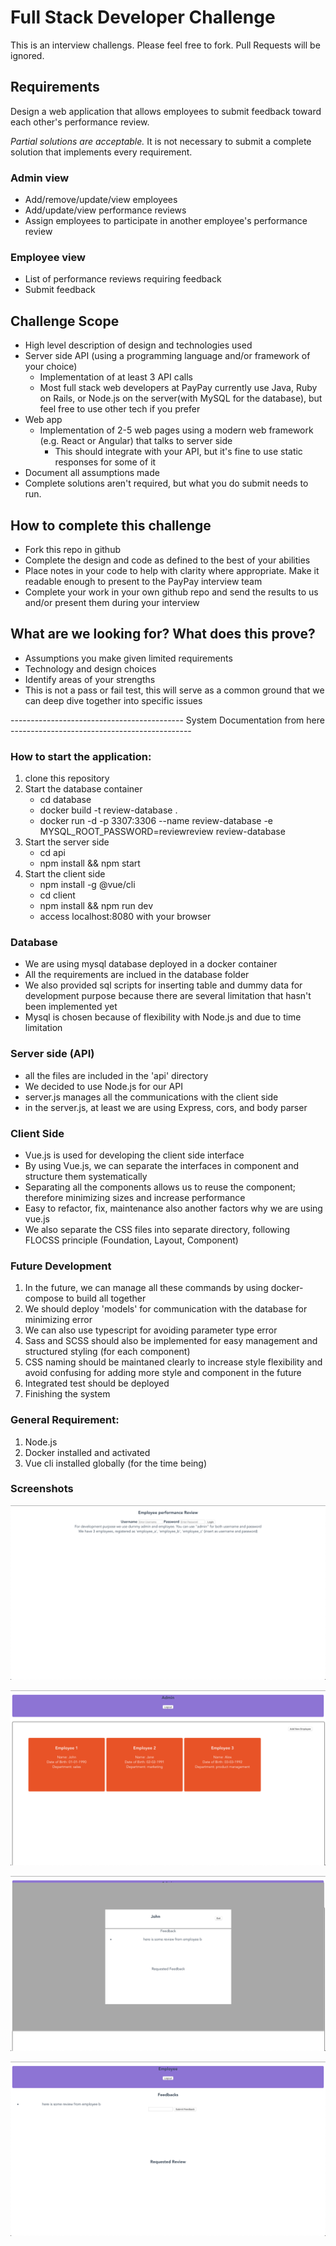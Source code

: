 # Full Stack Developer Challenge
This is an interview challengs. Please feel free to fork. Pull Requests will be ignored.

## Requirements
Design a web application that allows employees to submit feedback toward each other's performance review.

*Partial solutions are acceptable.*  It is not necessary to submit a complete solution that implements every requirement.

### Admin view
* Add/remove/update/view employees
* Add/update/view performance reviews
* Assign employees to participate in another employee's performance review

### Employee view
* List of performance reviews requiring feedback
* Submit feedback

## Challenge Scope
* High level description of design and technologies used
* Server side API (using a programming language and/or framework of your choice)
  * Implementation of at least 3 API calls
  * Most full stack web developers at PayPay currently use Java, Ruby on Rails, or Node.js on the server(with MySQL for the database), but feel free to use other tech if you prefer
* Web app
  * Implementation of 2-5 web pages using a modern web framework (e.g. React or Angular) that talks to server side
    * This should integrate with your API, but it's fine to use static responses for some of it 
* Document all assumptions made
* Complete solutions aren't required, but what you do submit needs to run.

## How to complete this challenge
* Fork this repo in github
* Complete the design and code as defined to the best of your abilities
* Place notes in your code to help with clarity where appropriate. Make it readable enough to present to the PayPay interview team
* Complete your work in your own github repo and send the results to us and/or present them during your interview

## What are we looking for? What does this prove?
* Assumptions you make given limited requirements
* Technology and design choices
* Identify areas of your strengths
* This is not a pass or fail test, this will serve as a common ground that we can deep dive together into specific issues

-------------------------------------------  System Documentation from here ---------------------------------------------

### How to start the application:
1. clone this repository
2. Start the database container
    * cd database
    * docker build -t review-database .
    * docker run -d -p 3307:3306 --name review-database -e MYSQL_ROOT_PASSWORD=reviewreview review-database
3. Start the server side
    * cd api
    * npm install && npm start
4. Start the client side
    * npm install -g @vue/cli
    * cd client
    * npm install && npm run dev
    * access localhost:8080 with your browser

### Database
* We are using mysql database deployed in a docker container
* All the requirements are inclued in the database folder
* We also provided sql scripts for inserting table and dummy data for development purpose because there are several          limitation that hasn't been implemented yet
* Mysql is chosen because of flexibility with Node.js and due to time limitation

### Server side (API)
* all the files are included in the 'api' directory
* We decided to use Node.js for our API
* server.js manages all the communications with the client side
* in the server.js, at least we are using Express, cors, and body parser

### Client Side
* Vue.js is used for developing the client side interface
* By using Vue.js, we can separate the interfaces in component and structure them systematically
* Separating all the components allows us to reuse the component; therefore minimizing sizes and increase performance
* Easy to refactor, fix, maintenance also another factors why we are using vue.js
* We also separate the CSS files into separate directory, following FLOCSS principle (Foundation, Layout, Component)

### Future Development
1. In the future, we can manage all these commands by using docker-compose to build all together
2. We should deploy 'models' for communication with the database for minimizing error
3. We can also use typescript for avoiding parameter type error
4. Sass and SCSS should also be implemented for easy management and structured styling (for each component)
5. CSS naming should be maintaned clearly to increase style flexibility and avoid confusing for adding more style and component in the future
6. Integrated test should be deployed
7. Finishing the system

### General Requirement:
1. Node.js
2. Docker installed and activated
3. Vue cli installed globally (for the time being)

### Screenshots
![Alt text](/screenshots/login.png?raw=true "Login Page")

![Alt text](/screenshots/admin_view.png?raw=true "Admin Page")

![Alt text](/screenshots/employee_thumbnail.png?raw=true "List of employee")

![Alt text](/screenshots/employee_view.png?raw=true "Employee Page")